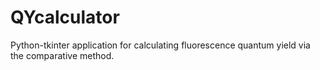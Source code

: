 # QYcalculator
Python-tkinter application for calculating fluorescence quantum yield via the comparative method.
